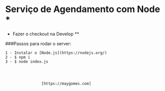 # Serviço de Agendamento com Node *

* Fazer o checkout na Develop **

###Passos para rodar o server:

    1 - Instalar o [Node.js](https://nodejs.org/)
    2 - $ npm i
    3 - $ node index.js




                    [https://maygomes.com]